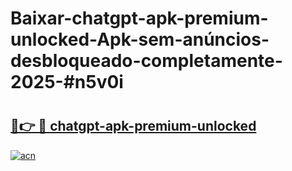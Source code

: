 # Baixar-chatgpt-apk-premium-unlocked-Apk-sem-anúncios-desbloqueado-completamente-2025-#n5v0i

# <h2><a href="https://ainizakaria.my?title=chatgpt-apk-premium-unlocked&ref=24M">🔗👉 🔴 chatgpt-apk-premium-unlocked</a></h2>

[![acn](https://github.com/user-attachments/assets/0f9c940e-d8b0-45ae-aac7-cd30a18b3e1c)](https://ainizakaria.my?title=chatgpt-apk-premium-unlocked&ref=24M)

